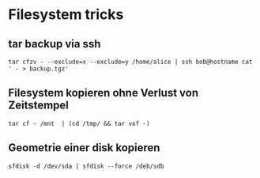 # Filesystem tricks

## tar backup via ssh

	tar cfzv - --exclude=x --exclude=y /home/alice | ssh bob@hostname cat ' - > backup.tgz'

## Filesystem kopieren ohne Verlust von Zeitstempel

	tar cf - /mnt  | (cd /tmp/ && tar vxf -)

## Geometrie einer disk kopieren

	sfdisk -d /dev/sda | sfdisk --force /deb/sdb
